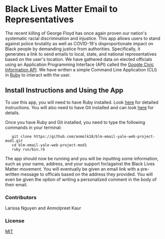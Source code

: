 # Black Lives Matter Email to Representatives 

The recent killing of George Floyd has once again proven our nation's systematic racial discrimination and injustice. This app allows users to stand against police brutality as well as COVID-19's disproportionate impact on Black people by demanding justice from authorities. Specifically, it generates a link to send emails to local, state, and national representatives based on the user's location. We have gathered data on elected officials using an Application Programming Interface (API) called the [Google Civic Information API](https://developers.google.com/civic-information). We have written a simple Command Line Application (CLI) in [Ruby](https://www.ruby-lang.org/en/) to interact with the user. 

## Install Instructions and Using the App

To use this app, you will need to have Ruby installed. Look [here](https://www.ruby-lang.org/en/documentation/installation/) for detailed instructions. You will also need to have Git installed and can look [here](https://git-scm.com/book/en/v2/Getting-Started-Installing-Git) for details.

Once you have Ruby and Git installed, you need to type the following commands in your terminal:

```
   git clone https://github.com/anmolk18/blm-email-yale-web-project-mod1.git
   cd blm-email-yale-web-project-mod1
   ruby run/bin.rb
```
The app should now be running and you will be inputting some information, such as your name, address, and your support for/against the Black Lives Matter movement. You will eventually be given an email link with a pre-written message to officals based on the address they provided. You will even be given the option of writing a personalized comment in the body of their email.

### Contributors

Larissa Nguyen and Anmolpreet Kaur

### License

[MIT](https://choosealicense.com/licenses/mit/)

